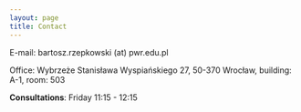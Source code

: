 ```yaml
---
layout: page
title: Contact
---
```


E-mail: bartosz.rzepkowski (at) pwr.edu.pl

Office: Wybrzeże Stanisława Wyspiańskiego 27,
        50-370 Wrocław,
        building: A-1, room: 503

**Consultations**: Friday 11:15 - 12:15
